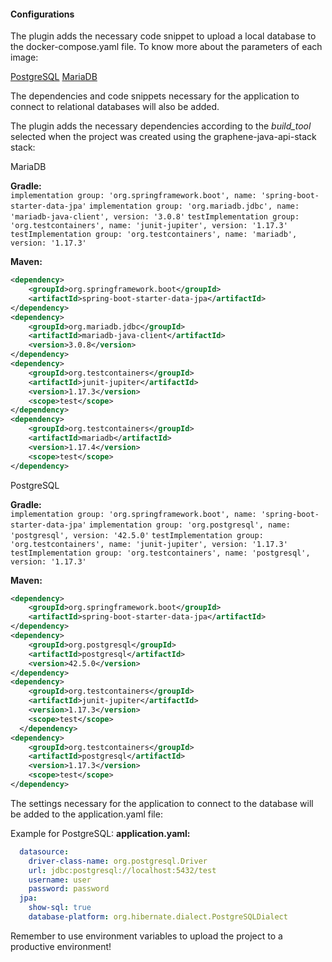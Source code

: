 #### Configurations

The plugin adds the necessary code snippet to upload a local database to the docker-compose.yaml file. To know more about the parameters of each image:

[PostgreSQL](https://hub.docker.com/_/postgres)
[MariaDB](https://hub.docker.com/_/mariadb)

The dependencies and code snippets necessary for the application to connect to relational databases will also be added.

The plugin adds the necessary dependencies according to the *build_tool* selected when the project was created using the graphene-java-api-stack stack:

MariaDB

**Gradle:**  
`implementation group: 'org.springframework.boot', name: 'spring-boot-starter-data-jpa'`
`implementation group: 'org.mariadb.jdbc', name: 'mariadb-java-client', version: '3.0.8'`
`testImplementation group: 'org.testcontainers', name: 'junit-jupiter', version: '1.17.3'`
`testImplementation group: 'org.testcontainers', name: 'mariadb', version: '1.17.3'`

**Maven:**  
```xml
<dependency>
    <groupId>org.springframework.boot</groupId>
    <artifactId>spring-boot-starter-data-jpa</artifactId>
</dependency>
<dependency>
    <groupId>org.mariadb.jdbc</groupId>
    <artifactId>mariadb-java-client</artifactId>
    <version>3.0.8</version>
</dependency>
<dependency>
    <groupId>org.testcontainers</groupId>
    <artifactId>junit-jupiter</artifactId>
    <version>1.17.3</version>
    <scope>test</scope>
</dependency>
<dependency>
    <groupId>org.testcontainers</groupId>
    <artifactId>mariadb</artifactId>
    <version>1.17.4</version>
    <scope>test</scope>
</dependency>
```

PostgreSQL

**Gradle:**  
`implementation group: 'org.springframework.boot', name: 'spring-boot-starter-data-jpa'`
`implementation group: 'org.postgresql', name: 'postgresql', version: '42.5.0'`
`testImplementation group: 'org.testcontainers', name: 'junit-jupiter', version: '1.17.3'`
`testImplementation group: 'org.testcontainers', name: 'postgresql', version: '1.17.3'`

**Maven:**  
```xml
<dependency>
    <groupId>org.springframework.boot</groupId>
    <artifactId>spring-boot-starter-data-jpa</artifactId>
</dependency>
<dependency>
    <groupId>org.postgresql</groupId>
    <artifactId>postgresql</artifactId>
    <version>42.5.0</version>
</dependency>
<dependency>
    <groupId>org.testcontainers</groupId>
    <artifactId>junit-jupiter</artifactId>
    <version>1.17.3</version>
    <scope>test</scope>
  </dependency>
<dependency>
    <groupId>org.testcontainers</groupId>
    <artifactId>postgresql</artifactId>
    <version>1.17.3</version>
    <scope>test</scope>
</dependency>
```

The settings necessary for the application to connect to the database will be added to the application.yaml file:

Example for PostgreSQL:
**application.yaml:**  
```yaml
  datasource:
    driver-class-name: org.postgresql.Driver
    url: jdbc:postgresql://localhost:5432/test
    username: user
    password: password
  jpa:
    show-sql: true
    database-platform: org.hibernate.dialect.PostgreSQLDialect
```

Remember to use environment variables to upload the project to a productive environment!

